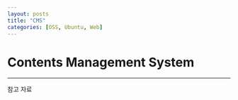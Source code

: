 ```yaml
---
layout: posts
title: "CMS"
categories: [OSS, Ubuntu, Web]
---
```

# Contents Management System

---
참고 자료
```

```

